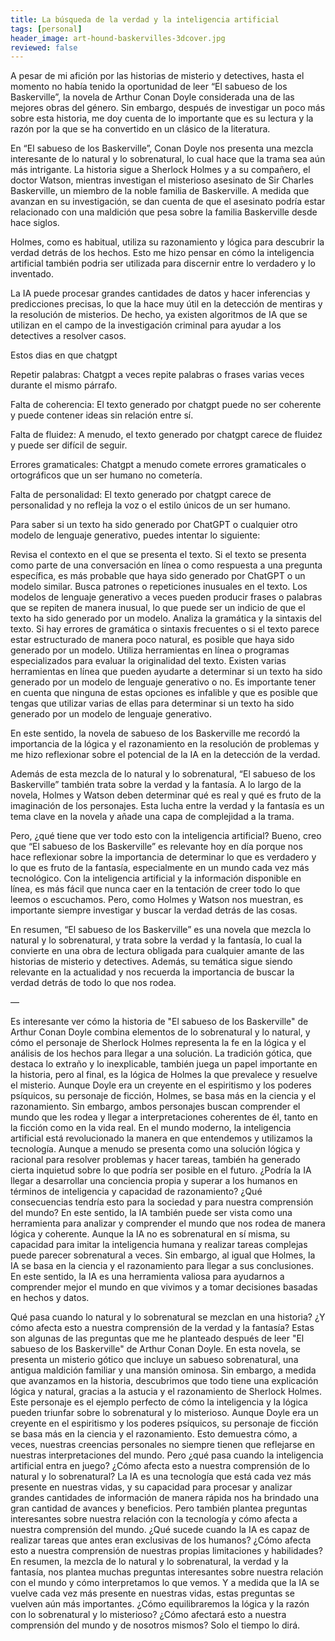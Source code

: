 ```yaml
---
title: La búsqueda de la verdad y la inteligencia artificial
tags: [personal]
header_image: art-hound-baskervilles-3dcover.jpg
reviewed: false
---
```

A pesar de mi afición por las historias de misterio y detectives, hasta el momento no había tenido la oportunidad de leer “El sabueso de los Baskerville”, la novela de Arthur Conan Doyle considerada una de las mejores obras del género. Sin embargo, después de investigar un poco más sobre esta historia, me doy cuenta de lo importante que es su lectura y la razón por la que se ha convertido en un clásico de la literatura. 

En “El sabueso de los Baskerville”, Conan Doyle nos presenta una mezcla interesante de lo natural y lo sobrenatural, lo cual hace que la trama sea aún más intrigante. La historia sigue a Sherlock Holmes y a su compañero, el doctor Watson, mientras investigan el misterioso asesinato de Sir Charles Baskerville, un miembro de la noble familia de Baskerville. A medida que avanzan en su investigación, se dan cuenta de que el asesinato podría estar relacionado con una maldición que pesa sobre la familia Baskerville desde hace siglos.

Holmes, como es habitual, utiliza su razonamiento y lógica para descubrir la verdad detrás de los hechos. Esto me hizo pensar en cómo la inteligencia artificial también podria ser utilizada para discernir entre lo verdadero y lo inventado. 

La IA puede procesar grandes cantidades de datos y hacer inferencias y predicciones precisas, lo que la hace muy útil en la detección de mentiras y la resolución de misterios. De hecho, ya existen algoritmos de IA que se utilizan en el campo de la investigación criminal para ayudar a los detectives a resolver casos. 

Estos dias en que chatgpt 

Repetir palabras: Chatgpt a veces repite palabras o frases varias veces durante el mismo párrafo.

Falta de coherencia: El texto generado por chatgpt puede no ser coherente y puede contener ideas sin relación entre sí.

Falta de fluidez: A menudo, el texto generado por chatgpt carece de fluidez y puede ser difícil de seguir.

Errores gramaticales: Chatgpt a menudo comete errores gramaticales o ortográficos que un ser humano no cometería.

Falta de personalidad: El texto generado por chatgpt carece de personalidad y no refleja la voz o el estilo únicos de un ser humano.


Para saber si un texto ha sido generado por ChatGPT o cualquier otro modelo de lenguaje generativo, puedes intentar lo siguiente:

Revisa el contexto en el que se presenta el texto. Si el texto se presenta como parte de una conversación en línea o como respuesta a una pregunta específica, es más probable que haya sido generado por ChatGPT o un modelo similar.
Busca patrones o repeticiones inusuales en el texto. Los modelos de lenguaje generativo a veces pueden producir frases o palabras que se repiten de manera inusual, lo que puede ser un indicio de que el texto ha sido generado por un modelo.
Analiza la gramática y la sintaxis del texto. Si hay errores de gramática o sintaxis frecuentes o si el texto parece estar estructurado de manera poco natural, es posible que haya sido generado por un modelo.
Utiliza herramientas en línea o programas especializados para evaluar la originalidad del texto. Existen varias herramientas en línea que pueden ayudarte a determinar si un texto ha sido generado por un modelo de lenguaje generativo o no.
Es importante tener en cuenta que ninguna de estas opciones es infalible y que es posible que tengas que utilizar varias de ellas para determinar si un texto ha sido generado por un modelo de lenguaje generativo.



En este sentido, la novela de sabueso de los Baskerville me recordó la importancia de la lógica y el razonamiento en la resolución de problemas y me hizo reflexionar sobre el potencial de la IA en la detección de la verdad.

Además de esta mezcla de lo natural y lo sobrenatural, “El sabueso de los Baskerville” también trata sobre la verdad y la fantasía. A lo largo de la novela, Holmes y Watson deben determinar qué es real y qué es fruto de la imaginación de los personajes. Esta lucha entre la verdad y la fantasía es un tema clave en la novela y añade una capa de complejidad a la trama.

Pero, ¿qué tiene que ver todo esto con la inteligencia artificial? Bueno, creo que “El sabueso de los Baskerville” es relevante hoy en día porque nos hace reflexionar sobre la importancia de determinar lo que es verdadero y lo que es fruto de la fantasía, especialmente en un mundo cada vez más tecnológico. Con la inteligencia artificial y la información disponible en línea, es más fácil que nunca caer en la tentación de creer todo lo que leemos o escuchamos. Pero, como Holmes y Watson nos muestran, es importante siempre investigar y buscar la verdad detrás de las cosas.

En resumen, “El sabueso de los Baskerville” es una novela que mezcla lo natural y lo sobrenatural, y trata sobre la verdad y la fantasía, lo cual la convierte en una obra de lectura obligada para cualquier amante de las historias de misterio y detectives. Además, su temática sigue siendo relevante en la actualidad y nos recuerda la importancia de buscar la verdad detrás de todo lo que nos rodea.

—


Es interesante ver cómo la historia de "El sabueso de los Baskerville" de Arthur Conan Doyle combina elementos de lo sobrenatural y lo natural, y cómo el personaje de Sherlock Holmes representa la fe en la lógica y el análisis de los hechos para llegar a una solución. La tradición gótica, que destaca lo extraño y lo inexplicable, también juega un papel importante en la historia, pero al final, es la lógica de Holmes la que prevalece y resuelve el misterio. Aunque Doyle era un creyente en el espiritismo y los poderes psíquicos, su personaje de ficción, Holmes, se basa más en la ciencia y el razonamiento. Sin embargo, ambos personajes buscan comprender el mundo que les rodea y llegar a interpretaciones coherentes de él, tanto en la ficción como en la vida real.
En el mundo moderno, la inteligencia artificial está revolucionado la manera en que entendemos y utilizamos la tecnología. Aunque a menudo se presenta como una solución lógica y racional para resolver problemas y hacer tareas, también ha generado cierta inquietud sobre lo que podría ser posible en el futuro. ¿Podría la IA llegar a desarrollar una conciencia propia y superar a los humanos en términos de inteligencia y capacidad de razonamiento? ¿Qué consecuencias tendría esto para la sociedad y para nuestra comprensión del mundo?
En este sentido, la IA también puede ser vista como una herramienta para analizar y comprender el mundo que nos rodea de manera lógica y coherente. Aunque la IA no es sobrenatural en sí misma, su capacidad para imitar la inteligencia humana y realizar tareas complejas puede parecer sobrenatural a veces. Sin embargo, al igual que Holmes, la IA se basa en la ciencia y el razonamiento para llegar a sus conclusiones. En este sentido, la IA es una herramienta valiosa para ayudarnos a comprender mejor el mundo en que vivimos y a tomar decisiones basadas en hechos y datos.




Qué pasa cuando lo natural y lo sobrenatural se mezclan en una historia? ¿Y cómo afecta esto a nuestra comprensión de la verdad y la fantasía? Estas son algunas de las preguntas que me he planteado después de leer "El sabueso de los Baskerville" de Arthur Conan Doyle.
En esta novela, se presenta un misterio gótico que incluye un sabueso sobrenatural, una antigua maldición familiar y una mansión ominosa. Sin embargo, a medida que avanzamos en la historia, descubrimos que todo tiene una explicación lógica y natural, gracias a la astucia y el razonamiento de Sherlock Holmes.
Este personaje es el ejemplo perfecto de cómo la inteligencia y la lógica pueden triunfar sobre lo sobrenatural y lo misterioso. Aunque Doyle era un creyente en el espiritismo y los poderes psíquicos, su personaje de ficción se basa más en la ciencia y el razonamiento. Esto demuestra cómo, a veces, nuestras creencias personales no siempre tienen que reflejarse en nuestras interpretaciones del mundo.
Pero ¿qué pasa cuando la inteligencia artificial entra en juego? ¿Cómo afecta esto a nuestra comprensión de lo natural y lo sobrenatural? La IA es una tecnología que está cada vez más presente en nuestras vidas, y su capacidad para procesar y analizar grandes cantidades de información de manera rápida nos ha brindado una gran cantidad de avances y beneficios.
Pero también plantea preguntas interesantes sobre nuestra relación con la tecnología y cómo afecta a nuestra comprensión del mundo. ¿Qué sucede cuando la IA es capaz de realizar tareas que antes eran exclusivas de los humanos? ¿Cómo afecta esto a nuestra comprensión de nuestras propias limitaciones y habilidades?
En resumen, la mezcla de lo natural y lo sobrenatural, la verdad y la fantasía, nos plantea muchas preguntas interesantes sobre nuestra relación con el mundo y cómo interpretamos lo que vemos. Y a medida que la IA se vuelve cada vez más presente en nuestras vidas, estas preguntas se vuelven aún más importantes. ¿Cómo equilibraremos la lógica y la razón con lo sobrenatural y lo misterioso? ¿Cómo afectará esto a nuestra comprensión del mundo y de nosotros mismos? Solo el tiempo lo dirá.
